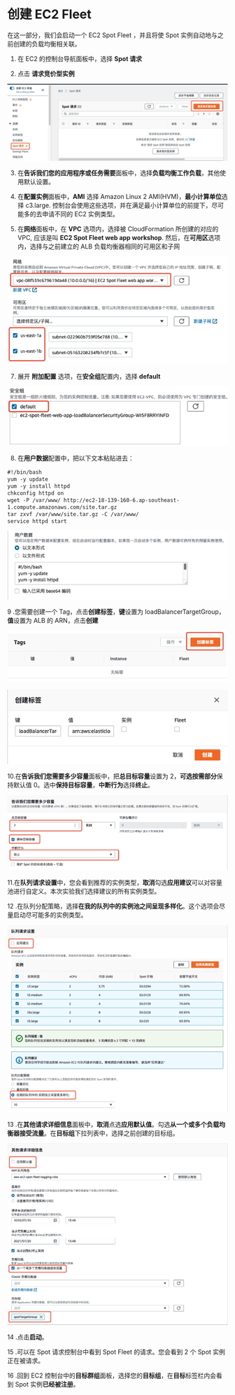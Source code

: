 # 创建 EC2 Fleet

在这一部分，我们会启动一个 EC2 Spot Fleet ，并且将使 Spot 实例自动地与之前创建的负载均衡相关联。

1.	在 EC2 的控制台导航面板中，选择 **Spot 请求**

2.	点击 **请求竞价型实例**

![](../image/ec2-spot/spotRequest.jpeg)

3.	在**告诉我们您的应用程序或任务需要**面板中，选择**负载均衡工作负载**，其他使用默认设置。

4.	在**配置实例**面板中，**AMI** 选择 Amazon Linux 2 AMI(HVM)，**最小计算单位**选择 c3.large.  控制台会使用这些选项，并在满足最小计算单位的前提下，尽可能多的去申请不同的 EC2 实例类型。

5.	在**网络**面板中，在 **VPC** 选项内，选择被 CloudFormation 所创建的对应的 VPC, 应该是叫 **EC2 Spot Fleet web app workshop**. 然后，在**可用区**选项内，选择与之前建立的 ALB 负载均衡器相同的可用区和子网

![](../image/ec2-spot/sfNetwork.jpeg)

7.	展开 **附加配置** 选项，在**安全组**配置内，选择 **default**

![](../image/ec2-spot/sfSg.jpeg)

8.	在**用户数据**配置中，把以下文本粘贴进去：

```
#!/bin/bash
yum -y update
yum -y install httpd
chkconfig httpd on
wget -P /var/www/ http://ec2-18-139-160-6.ap-southeast-1.compute.amazonaws.com/site.tar.gz
tar zxvf /var/www/site.tar.gz -C /var/www/
service httpd start
```
![](../image/ec2-spot/sfUserdata.jpeg)

9 .您需要创建一个 Tag，点击**创建标签**，**键**设置为 loadBalancerTargetGroup，
**值**设置为 ALB 的 ARN，点击**创建**

![](../image/ec2-spot/sfTag.jpeg)

![](../image/ec2-spot/createTag.jpeg)

10.在**告诉我们您需要多少容量**面板中，把**总目标容量**设置为 2，**可选按需部分**保持默认值 0。选中**保持目标容量**，**中断行为**选择**终止**。

![](../image/ec2-spot/sfCap.jpeg)

11.在**队列请求设置**中，您会看到推荐的实例类型，**取消**勾选**应用建议**可以对容量池进行自定义。本次实验我们选择建议的所有实例类型。

12 .在队列分配策略，选择**在我的队列中的实例池之间呈现多样化**。这个选项会尽量启动尽可能多的实例类型。

![](../image/ec2-spot/spConfig.jpeg)

13 .在**其他请求详细信息**面板中，**取消**点选**应用默认值**。勾选**从一个或多个负载均衡器接受流量**。在**目标组**下拉列表中，选择之前创建的目标组。

![](../image/ec2-spot/sfMore.jpeg)
<!--14 .在页面的最下方，可以看到**您的队列请求概览**面板，这里描述了Spot请求的信息，队列强度，预估价格，与按需实例比较所节省的成本等。您也可以点击**JSON配置**按钮去下载一个JSON文件。您也可以使用这个配置文件以AWS CLI的方式去启动Spot Fleet.-->

14 .点击**启动**。

15 .可以在 Spot 请求控制台中看到 Spot Fleet 的请求。您会看到 2 个 Spot 实例正在被请求。

16 .回到 EC2 控制台中的**目标群组**面板，选择您的**目标组**，在**目标**标签栏内会看到 Spot 实例**已经被注册**。
